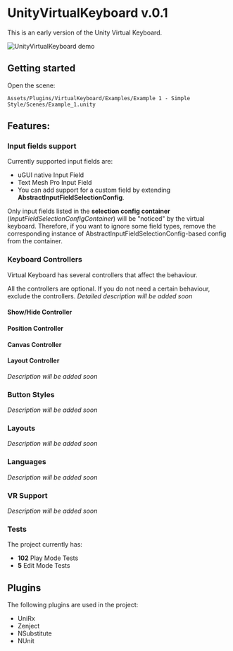 # UnityVirtualKeyboard v.0.1
This is an early version of the Unity Virtual Keyboard. 

![UnityVirtualKeyboard demo](https://media.giphy.com/media/5ngLQHM48BlMmQ4jqA/giphy.gif)

## Getting started
Open the scene: 

```Assets/Plugins/VirtualKeyboard/Examples/Example 1 - Simple Style/Scenes/Example_1.unity```
## Features:
### Input fields support
Currently supported input fields are:
* uGUI native Input Field
* Text Mesh Pro Input Field
* You can add support for a custom field by extending **AbstractInputFieldSelectionConfig**.

Only input fields listed in the **selection config container** (*InputFieldSelectionConfigContainer*) will be "noticed" by the virtual keyboard. Therefore, if you want to ignore some field types, remove the corresponding instance of AbstractInputFieldSelectionConfig-based config from the container.

### Keyboard Controllers
Virtual Keyboard has several controllers that affect the behaviour. 

All the controllers are optional. If you do not need a certain behaviour, exclude the controllers.
*Detailed description will be added soon*
#### Show/Hide Controller
#### Position Controller
#### Canvas Controller
#### Layout Controller

*Description will be added soon*
### Button Styles
*Description will be added soon*
### Layouts
*Description will be added soon*
### Languages
*Description will be added soon*
### VR Support
*Description will be added soon*
### Tests
The project currently has: 
* **102** Play Mode Tests
* **5** Edit Mode Tests


## Plugins
The following plugins are used in the project:
* UniRx
* Zenject
* NSubstitute
* NUnit

